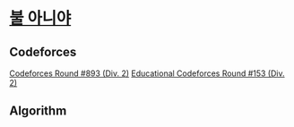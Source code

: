 # [불 아니야](iccodly.github.io)
## Codeforces
[Codeforces Round #893 (Div. 2)](https://iccodly.github.io/cf893)
[Educational Codeforces Round #153 (Div. 2)](https://iccodly.github.io/ecf153)

## Algorithm

